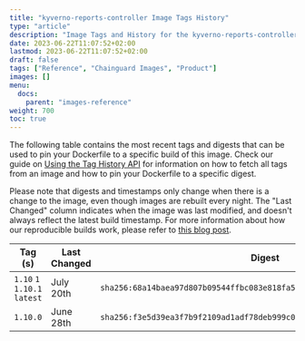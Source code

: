 ```yaml
---
title: "kyverno-reports-controller Image Tags History"
type: "article"
description: "Image Tags and History for the kyverno-reports-controller Chainguard Image"
date: 2023-06-22T11:07:52+02:00
lastmod: 2023-06-22T11:07:52+02:00
draft: false
tags: ["Reference", "Chainguard Images", "Product"]
images: []
menu:
  docs:
    parent: "images-reference"
weight: 700
toc: true
---
```


The following table contains the most recent tags and digests that can be used to pin your Dockerfile to a specific build of this image. Check our guide on [Using the Tag History API](/chainguard/chainguard-images/using-the-tag-history-api/) for information on how to fetch all tags from an image and how to pin your Dockerfile to a specific digest.

Please note that digests and timestamps only change when there is a change to the image, even though images are rebuilt every night. The "Last Changed" column indicates when the image was last modified, and doesn't always reflect the latest build timestamp. For more information about how our reproducible builds work, please refer to [this blog post](https://www.chainguard.dev/unchained/reproducing-chainguards-reproducible-image-builds).

| Tag (s)                       | Last Changed | Digest                                                                    |
|-------------------------------|--------------|---------------------------------------------------------------------------|
|  `1.10` `1` `1.10.1` `latest` | July 20th    | `sha256:68a14baea97d807b09544ffbc083e818fa54aed5ee67c1922e95307a3d6d375c` |
|  `1.10.0`                     | June 28th    | `sha256:f3e5d39ea3f7b9f2109ad1adf78deb999c09eba2bd208046106f0e52d80fb07a` |
